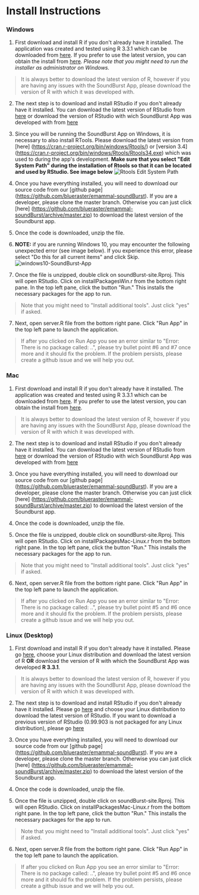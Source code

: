 # Install Instructions

### Windows

1. First download and install R if you don't already have it installed.  The application was created and tested using R 3.3.1 which can be downloaded from [here](https://cran.r-project.org/bin/windows/base/old/3.3.1/R-3.3.1-win.exe). If you prefer to use the latest version, you can obtain the install from [here](https://cran.r-project.org/bin/). _Please note that you might need to run the installer as administrator on Windows._

> It is always better to download the latest version of R, however if you are having any issues with the SoundBurst App, please download the version of R with which it was developed with.

2. The next step is to download and install RStudio if you don't already have it installed. You can download the latest version of RStudio from [here](https://www.rstudio.com/products/rstudio/download/) or download the version of RStudio with wich SoundBurst App was developed with from [here](https://download1.rstudio.org/RStudio-0.99.903.exe)

3. Since you will be running the SoundBurst App on Windows, it is necessary to also install RTools. Please download the latest version from [here] (https://cran.r-project.org/bin/windows/Rtools/) or [version 3.4] (https://cran.r-project.org/bin/windows/Rtools/Rtools34.exe) which was used to during the app's development. **Make sure that you select "Edit System Path" during the installation of Rtools so that it can be located and used by RStudio. See image below** ![Rtools Edit System Path](http://blueraster-users.s3.amazonaws.com/cphang/edit-path-rtools)

3. Once you have everything installed, you will need to download our source code from our [github page] (https://github.com/blueraster/emammal-soundBurst). If you are a developer, please clone the master branch. Otherwise you can just click [here] (https://github.com/blueraster/emammal-soundBurst/archive/master.zip) to download the latest version of the Soundburst app. 

4. Once the code is downloaded, unzip the file. 

5. **NOTE:** if you are running Windows 10, you may encounter the following unexpected error (see image below). If you experience this error, please select "Do this for all current items" and click Skip. ![windows10-SoundBurst-App](http://blueraster-users.s3.amazonaws.com/cphang/windows10-SoundBurst)

6. Once the file is unzipped, double click on soundBurst-site.Rproj. This will open RStudio. Click on installPackagesWin.r from the bottom right pane. In the top left pane, click the button "Run." This installs the necessary packages for the app to run.
> Note that you might need to "Install additional tools". Just click "yes" if asked.

7. Next, open server.R file from the bottom right pane. Click "Run App" in the top left pane to launch the application.

> If after you clicked on Run App you see an error similar to "Error: There is no package called: ..", please try bullet point #6 and #7 once more and it should fix the problem. If the problem persists, please 
> create a github issue and we will help you out.


### Mac

1. First download and install R if you don't already have it installed.  The application was created and tested using R 3.3.1 which can be downloaded from [here](https://cran.r-project.org/bin/macosx/old/R-3.3.1.pkg). If you prefer to use the latest version, you can obtain the install from [here](https://cran.r-project.org/bin/). 

> It is always better to download the latest version of R, however if you are having any issues with the SoundBurst App, please download the version of R with which it was developed with.

2. The next step is to download and install RStudio if you don't already have it installed. You can download the latest version of RStudio from [here](https://www.rstudio.com/products/rstudio/download/) or download the version of RStudio with wich SoundBurst App was developed with from [here](https://download1.rstudio.org/RStudio-0.99.903.dmg)

3. Once you have everything installed, you will need to download our source code from our [github page] (https://github.com/blueraster/emammal-soundBurst). If you are a developer, please clone the master branch. Otherwise you can just click [here] (https://github.com/blueraster/emammal-soundBurst/archive/master.zip) to download the latest version of the Soundburst app. 

4. Once the code is downloaded, unzip the file. 

5. Once the file is unzipped, double click on soundBurst-site.Rproj. This will open RStudio. Click on installPackagesMac-Linux.r from the bottom right pane. In the top left pane, click the button "Run." This installs the necessary packages for the app to run.
> Note that you might need to "Install additional tools". Just click "yes" if asked.

6. Next, open server.R file from the bottom right pane. Click "Run App" in the top left pane to launch the application.

> If after you clicked on Run App you see an error similar to "Error: There is no package called: ..", please try bullet point #5 and #6 once more and it should fix the problem. If the problem persists, please 
> create a github issue and we will help you out.

### Linux (Desktop)

1. First download and install R if you don't already have it installed. Please go [here](https://cran.r-project.org/bin/linux/), choose your Linux distribution and download the latest version of R **OR** download the version of R with which the SoundBurst App was developed **R 3.3.1**.

> It is always better to download the latest version of R, however if you are having any issues with the SoundBurst App, please download the version of R with which it was developed with.

2. The next step is to download and install RStudio if you don't already have it installed. Please go [here](https://www.rstudio.com/products/rstudio/download/) and choose your Linux distribution to download the latest version of RStudio. If you want to download a previous version of RStudio (0.99.903 is not packaged for any Linux distribution), please go [here](https://download1.rstudio.org/)

3. Once you have everything installed, you will need to download our source code from our [github page] (https://github.com/blueraster/emammal-soundBurst). If you are a developer, please clone the master branch. Otherwise you can just click [here] (https://github.com/blueraster/emammal-soundBurst/archive/master.zip) to download the latest version of the Soundburst app. 

4. Once the code is downloaded, unzip the file. 

5. Once the file is unzipped, double click on soundBurst-site.Rproj. This will open RStudio. Click on installPackagesMac-Linux.r from the bottom right pane. In the top left pane, click the button "Run." This installs the necessary packages for the app to run. 
 > Note that you might need to "Install additional tools". Just click "yes" if asked.

6. Next, open server.R file from the bottom right pane. Click "Run App" in the top left pane to launch the application.

> If after you clicked on Run App you see an error similar to "Error: There is no package called: ..", please try bullet point #5 and #6 once more and it should fix the problem. If the problem persists, please 
> create a github issue and we will help you out.